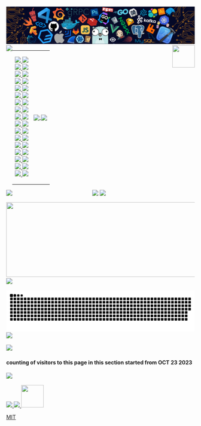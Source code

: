 
<!--
**weiensong/weiensong** is a ✨ _special_ ✨ repository because its `README.md` (this file) appears on your GitHub profile.

Here are some ideas to get you started:

- 🔭 I’m currently working on ...
- 🌱 I’m currently learning ...
- 👯 I’m looking to collaborate on ...
- 🤔 I’m looking for help with ...
- 💬 Ask me about ...
- 📫 How to reach me: ...
- 😄 Pronouns: ...
- ⚡ Fun fact: ...
-->




<!-- Technology Stack 
![](./.src/header4_.png)

<p align="center">
  <img src="https://github-widgetbox.vercel.app/api/profile?username=weiensong&data=followers,repositories,stars,commits&theme=darkmode">
</p>
-->

<!-- Technology Stack -->
![](./.src/header_.png)
<a href="https://www.python.org/">
  <img src="https://techstack-generator.vercel.app/python-icon.svg" align="right" height="60" width="60" >
  <img src="https://readme-typing-svg.demolab.com?font=Fira+Code&pause=1000&color=27ADF7&center=true&vCenter=true&width=435&lines=Hi+there%2C+I'm+weiensong!;Welcome+to+my+profile!;l+enjoy+new+things!" align="left">
</a>

<table style="width:100px">
    <tr>
        <td width="50%" height="200%"><p>
          <!-- -----------------------------------------------------------------shields.io------------------------------------------------------------------------ -->
  <a href="https://www.python.org/">
    <picture>
      <source media="(prefers-color-scheme: dark)" srcset="https://img.shields.io/badge/-Python-%230d1117?style=for-the-badge&logo=python&color=%23696969"> 
      <source media="(prefers-color-scheme: light)" srcset="https://img.shields.io/badge/Python-rgb(242%2C%20242%2C%20242)?style=for-the-badge&logo=python">
      <img class="dark-mode"src="https://img.shields.io/badge/-Python-%230d1117?style=for-the-badge&logo=python&color=%23696969"/>
    </picture>
  </a>

  <a href="https://www.java.com/">
    <picture>
      <source media="(prefers-color-scheme: dark)" srcset="https://img.shields.io/badge/-Java-%230d1117?style=for-the-badge&logo=openjdk&color=%23696969"> 
      <source media="(prefers-color-scheme: light)" srcset="https://img.shields.io/badge/-Java-rgb(242%2C%20242%2C%20242)?style=for-the-badge&logo=openjdk">
      <img src="https://img.shields.io/badge/-Java-%230d1117?style=for-the-badge&logo=openjdk&color=&color=%23696969"/>
    </picture>
   </a>

  <a href="https://www.open-std.org/jtc1/sc22/wg14/">
    <picture>
      <source media="(prefers-color-scheme: dark)" srcset="https://img.shields.io/badge/-C-%230d1117?style=for-the-badge&logo=c&color=%23696969"> 
      <source media="(prefers-color-scheme: light)" srcset="https://img.shields.io/badge/-C-rgb(242%2C%20242%2C%20242)?style=for-the-badge&logo=c">
      <img src="https://img.shields.io/badge/-C-%230d1117?style=for-the-badge&logo=c&color=%23696969"/>
    </picture>
   </a>

  <a href="https://www.scala-lang.org/">
    <picture>
      <source media="(prefers-color-scheme: dark)" srcset="https://img.shields.io/badge/-Scala-%230d1117?style=for-the-badge&logo=scala&color=%23696969"> 
      <source media="(prefers-color-scheme: light)" srcset="https://img.shields.io/badge/-Scala-rgb(242%2C%20242%2C%20242)?style=for-the-badge&logo=scala">
      <img src="https://img.shields.io/badge/-Scala-%230d1117?style=for-the-badge&logo=scala&color=%23696969"/>
    </picture>
   </a>

  <a href="https://developer.mozilla.org/en-US/docs/Web/JavaScript">
    <picture>
      <source media="(prefers-color-scheme: dark)" srcset="https://img.shields.io/badge/-JavaScript-%230d1117?style=for-the-badge&logo=javascript&color=%23696969"> 
      <source media="(prefers-color-scheme: light)" srcset="https://img.shields.io/badge/-JavaScript-rgb(242%2C%20242%2C%20242)?style=for-the-badge&logo=javascript">
      <img src="https://img.shields.io/badge/-JavaScript-rgb(242%2C%20242%2C%20242)?style=for-the-badge&logo=javascript&color=%23696969"/>
    </picture>
  </a>

  <a href="https://developer.mozilla.org/en-US/docs/Web/JavaScript">
    <picture href="https://www.r-project.org/">
      <source media="(prefers-color-scheme: dark)" srcset="https://img.shields.io/badge/-R-%230d1117?style=for-the-badge&logo=r&color=%23696969"> 
      <source media="(prefers-color-scheme: light)" srcset="https://img.shields.io/badge/-R-rgb(242%2C%20242%2C%20242)?style=for-the-badge&logo=r">
      <img src="https://img.shields.io/badge/-R-%230d1117?style=for-the-badge&logo=r&color=%23696969"/>
    </picture>
  </a>

  <a href="https://www.microsoft.com/">
    <picture>
      <source media="(prefers-color-scheme: dark)" srcset="https://img.shields.io/badge/-Windows-%230d1117?style=for-the-badge&logo=windows&color=%23696969"> 
      <source media="(prefers-color-scheme: light)" srcset="https://img.shields.io/badge/-Windows-rgb(242%2C%20242%2C%20242)?style=for-the-badge&logo=windows">
      <img src="https://img.shields.io/badge/-Windows-%230d1117?style=for-the-badge&logo=windows&color=%23696969"/>
    </picture>
  </a>

  <a href="https://www.linux.org/">
    <picture>
      <source media="(prefers-color-scheme: dark)" srcset="https://img.shields.io/badge/-Linux-%230d1117?style=for-the-badge&logo=linux&color=%23696969"> 
      <source media="(prefers-color-scheme: light)" srcset="https://img.shields.io/badge/-Linux-rgb(242%2C%20242%2C%20242)?style=for-the-badge&logo=linux">
      <img src="https://img.shields.io/badge/-Linux-%230d1117?style=for-the-badge&logo=linux&color=%23696969"/>
    </picture>
  </a>

  <a href="https://www.centos.org/">
    <picture>
      <source media="(prefers-color-scheme: dark)" srcset="https://img.shields.io/badge/-CentOS-%230d1117?style=for-the-badge&logo=centos&color=%23696969"> 
      <source media="(prefers-color-scheme: light)" srcset="https://img.shields.io/badge/-CentOS-rgb(242%2C%20242%2C%20242)?style=for-the-badge&logo=centos">
      <img src="https://img.shields.io/badge/-CentOS-%230d1117?style=for-the-badge&logo=centos&color=%23696969"/>
    </picture>
  </a>

  <a href="https://ubuntu.com/">
    <picture>
      <source media="(prefers-color-scheme: dark)" srcset="https://img.shields.io/badge/-Ubuntu-%230d1117?style=for-the-badge&logo=ubuntu&color=%23696969"> 
      <source media="(prefers-color-scheme: light)" srcset="https://img.shields.io/badge/-Ubuntu-rgb(242%2C%20242%2C%20242)?style=for-the-badge&logo=ubuntu">
      <img src="https://img.shields.io/badge/-Ubuntu-%230d1117?style=for-the-badge&logo=ubuntu&color=%23696969"/>
    </picture>
  </a>

  <a href="https://www.redhat.com/">
    <picture>
      <source media="(prefers-color-scheme: dark)" srcset="https://img.shields.io/badge/-RedHat-%230d1117?style=for-the-badge&logo=redhat&color=%23696969"> 
      <source media="(prefers-color-scheme: light)" srcset="https://img.shields.io/badge/-RedHat-rgb(242%2C%20242%2C%20242)?style=for-the-badge&logo=redhat">
      <img src="https://img.shields.io/badge/-RedHat-%230d1117?style=for-the-badge&logo=redhat&color=%23696969"/>
    </picture>
  </a>

  <a href="https://www.docker.com/">
    <picture>
      <source media="(prefers-color-scheme: dark)" srcset="https://img.shields.io/badge/-Docker-%230d1117?style=for-the-badge&logo=docker&color=%23696969"> 
      <source media="(prefers-color-scheme: light)" srcset="https://img.shields.io/badge/-Docker-rgb(242%2C%20242%2C%20242)?style=for-the-badge&logo=docker">
      <img src="https://img.shields.io/badge/-Docker-%230d1117?style=for-the-badge&logo=docker&color=%23696969"/>
    </picture>
  </a>

  <a href="https://hadoop.apache.org/">
    <picture>
      <source media="(prefers-color-scheme: dark)" srcset="https://img.shields.io/badge/-Apache-%230d1117?style=for-the-badge&logo=apache&color=%23696969"> 
      <source media="(prefers-color-scheme: light)" srcset="https://img.shields.io/badge/-Apache-rgb(242%2C%20242%2C%20242)?style=for-the-badge&logo=apache">
      <img src="https://img.shields.io/badge/-Apache-%230d1117?style=for-the-badge&logo=apache&color=%23696969"/>
    </picture>
  </a>

  <a href="https://hadoop.apache.org/">
    <picture>
      <source media="(prefers-color-scheme: dark)" srcset="https://img.shields.io/badge/-Hadoop-%230d1117?style=for-the-badge&logo=apachehadoop&color=%23696969"> 
      <source media="(prefers-color-scheme: light)" srcset="https://img.shields.io/badge/-Hadoop-rgb(242%2C%20242%2C%20242)?style=for-the-badge&logo=apachehadoop">
      <img src="https://img.shields.io/badge/-Hadoop-%230d1117?style=for-the-badge&logo=apachehadoop&color=%23696969"/>
    </picture>
  </a>

  <a href="https://spark.apache.org/">
    <picture>
      <source media="(prefers-color-scheme: dark)" srcset="https://img.shields.io/badge/-Spark-%230d1117?style=for-the-badge&logo=apachespark&color=%23696969"> 
      <source media="(prefers-color-scheme: light)" srcset="https://img.shields.io/badge/-Spark-rgb(242%2C%20242%2C%20242)?style=for-the-badge&logo=apachespark">
      <img src="https://img.shields.io/badge/-Spark-%230d1117?style=for-the-badge&logo=apachespark&color=%23696969"/>
    </picture>
  </a>

  <a href="https://hive.apache.org/">
    <picture>
      <source media="(prefers-color-scheme: dark)" srcset="https://img.shields.io/badge/-Hive-%230d1117?style=for-the-badge&logo=apachehive&color=%23696969"> 
      <source media="(prefers-color-scheme: light)" srcset="https://img.shields.io/badge/-Hive-rgb(242%2C%20242%2C%20242)?style=for-the-badge&logo=apachehive">
      <img src="https://img.shields.io/badge/-Hive-%230d1117?style=for-the-badge&logo=apachehive&color=%23696969"/>
    </picture>
  </a>

  <a href="https://maven.apache.org/">
    <picture>
      <source media="(prefers-color-scheme: dark)" srcset="https://img.shields.io/badge/-Maven-%230d1117?style=for-the-badge&logo=apachemaven&color=%23696969"> 
      <source media="(prefers-color-scheme: light)" srcset="https://img.shields.io/badge/-Maven-rgb(242%2C%20242%2C%20242)?style=for-the-badge&logo=apachemaven">
      <img src="https://img.shields.io/badge/-Maven-%230d1117?style=for-the-badge&logo=apachemaven&color=%23696969"/>
    </picture>
  </a>

  <a href="https://www.selenium.dev/">
    <picture>
      <source media="(prefers-color-scheme: dark)" srcset="https://img.shields.io/badge/-Selenium-%230d1117?style=for-the-badge&logo=selenium&color=%23696969"> 
      <source media="(prefers-color-scheme: light)" srcset="https://img.shields.io/badge/-Selenium-rgb(242%2C%20242%2C%20242)?style=for-the-badge&logo=selenium">
      <img src="https://img.shields.io/badge/-Selenium-%230d1117?style=for-the-badge&logo=selenium&color=%23696969"/>
    </picture>
  </a>

  <a href="https://fastapi.tiangolo.com/">
    <picture>
      <source media="(prefers-color-scheme: dark)" srcset="https://img.shields.io/badge/-FastAPI-%230d1117?style=for-the-badge&logo=fastapi&color=%23696969"> 
      <source media="(prefers-color-scheme: light)" srcset="https://img.shields.io/badge/-FastAPI-rgb(242%2C%20242%2C%20242)?style=for-the-badge&logo=fastapi">
      <img src="https://img.shields.io/badge/-FastAPI-%230d1117?style=for-the-badge&logo=fastapi&color=%23696969"/>
    </picture>
  </a>

  <a href="https://pandas.pydata.org/">
    <picture>
      <source media="(prefers-color-scheme: dark)" srcset="https://img.shields.io/badge/-Pandas-%230d1117?style=for-the-badge&logo=pandas&color=%23696969"> 
      <source media="(prefers-color-scheme: light)" srcset="https://img.shields.io/badge/-Pandas-rgb(242%2C%20242%2C%20242)?style=for-the-badge&logo=pandas">
      <img src="https://img.shields.io/badge/-Pandas-%230d1117?style=for-the-badge&logo=pandas&color=%23696969"/>
    </picture>
  </a>

  <a href="https://numpy.org/">
    <picture>
      <source media="(prefers-color-scheme: dark)" srcset="https://img.shields.io/badge/-Numpy-%230d1117?style=for-the-badge&logo=numpy&color=%23696969"> 
      <source media="(prefers-color-scheme: light)" srcset="https://img.shields.io/badge/-Numpy-rgb(242%2C%20242%2C%20242)?style=for-the-badge&logo=numpy">
      <img src="https://img.shields.io/badge/-Numpy-%230d1117?style=for-the-badge&logo=numpy&color=%23696969"/>
    </picture>
  </a>

  <a href="https://www.mysql.com/">
    <picture>
      <source media="(prefers-color-scheme: dark)" srcset="https://img.shields.io/badge/-MySQL-%230d1117?style=for-the-badge&logo=mysql&color=%23696969"> 
      <source media="(prefers-color-scheme: light)" srcset="https://img.shields.io/badge/-MySQL-rgb(242%2C%20242%2C%20242)?style=for-the-badge&logo=mysql">
      <img src="https://img.shields.io/badge/-MySQL-%230d1117?style=for-the-badge&logo=mysql&color=%23696969"/>
    </picture>
  </a>

  <a href="https://git-scm.com/">
    <picture href="https://git-scm.com/">
      <source media="(prefers-color-scheme: dark)" srcset="https://img.shields.io/badge/-Git-%230d1117?style=for-the-badge&logo=git&color=%23696969"> 
      <source media="(prefers-color-scheme: light)" srcset="https://img.shields.io/badge/-Git-rgb(242%2C%20242%2C%20242)?style=for-the-badge&logo=git">
      <img src="https://img.shields.io/badge/-Git-%230d1117?style=for-the-badge&logo=git&color=%23696969"/>
    </picture>
  </a>

  <a href="https://jupyter.org/">
    <picture>
      <source media="(prefers-color-scheme: dark)" srcset="https://img.shields.io/badge/-Jupyter-%230d1117?style=for-the-badge&logo=jupyter&color=%23696969"> 
      <source media="(prefers-color-scheme: light)" srcset="https://img.shields.io/badge/-Jupyter-rgb(242%2C%20242%2C%20242)?style=for-the-badge&logo=jupyter">
      <img src="https://img.shields.io/badge/-Jupyter-%230d1117?style=for-the-badge&logo=jupyter&color=%23696969"/>
    </picture>
  </a>

  <a href="https://html.spec.whatwg.org/multipage/">
    <picture>
      <source media="(prefers-color-scheme: dark)" srcset="https://img.shields.io/badge/-Html-%230d1117?style=for-the-badge&logo=html5&color=%23696969"> 
      <source media="(prefers-color-scheme: light)" srcset="https://img.shields.io/badge/-Html-rgb(242%2C%20242%2C%20242)?style=for-the-badge&logo=html5">
      <img src="https://img.shields.io/badge/-Html-%230d1117?style=for-the-badge&logo=html5&color=%23696969"/>
    </picture>
  </a>

  <a href="https://www.markdownguide.org/">
    <picture>
      <source media="(prefers-color-scheme: dark)" srcset="https://img.shields.io/badge/-Markdown-%230d1117?style=for-the-badge&logo=markdown&color=%23696969"> 
      <source media="(prefers-color-scheme: light)" srcset="https://img.shields.io/badge/-Markdown-rgb(242%2C%20242%2C%20242)?style=for-the-badge&logo=markdown">
      <img src="https://img.shields.io/badge/-Markdown-%230d1117?style=for-the-badge&logo=markdown&color=%23696969"/>
    </picture>
  </a>

  <a href="https://apps.microsoft.com/store/detail/windows-terminal/9N0DX20HK701">
    <picture>
      <source media="(prefers-color-scheme: dark)" srcset="https://img.shields.io/badge/-Windows Terminal-%230d1117?style=for-the-badge&logo=windowsterminal&color=%23696969"> 
      <source media="(prefers-color-scheme: light)" srcset="https://img.shields.io/badge/-Windows Terminal-rgb(242%2C%20242%2C%20242)?style=for-the-badge&logo=windowsterminal">
      <img src="https://img.shields.io/badge/-Windows Terminal-%230d1117?style=for-the-badge&logo=windowsterminal&color=%23696969"/>
    </picture>
  </a>

  <a href="https://echarts.apache.org/index.html">
    <picture>
      <source media="(prefers-color-scheme: dark)" srcset="https://img.shields.io/badge/-Echarts-%230d1117?style=for-the-badge&logo=apacheecharts&color=%23696969"> 
      <source media="(prefers-color-scheme: light)" srcset="https://img.shields.io/badge/-Echarts-rgb(242%2C%20242%2C%20242)?style=for-the-badge&logo=apacheecharts">
      <img src="https://img.shields.io/badge/-Echarts-%230d1117?style=for-the-badge&logo=apacheecharts&color=%23696969"/>
    </picture>
  </a>

  <a href="https://www.vim.org/">
    <picture>
      <source media="(prefers-color-scheme: dark)" srcset="https://img.shields.io/badge/-Vim-%230d1117?style=for-the-badge&logo=vim&color=%23696969"> 
      <source media="(prefers-color-scheme: light)" srcset="https://img.shields.io/badge/-Vim-rgb(242%2C%20242%2C%20242)?style=for-the-badge&logo=vim">
      <img src="https://img.shields.io/badge/-Vim-%230d1117?style=for-the-badge&logo=vim&color=%23696969"/>
    </picture>
  </a>

  <a href="https://neovim.io/">
    <picture>
      <source media="(prefers-color-scheme: dark)" srcset="https://img.shields.io/badge/-Neovim-%230d1117?style=for-the-badge&logo=neovim&color=%23696969"> 
      <source media="(prefers-color-scheme: light)" srcset="https://img.shields.io/badge/-Neovim-rgb(242%2C%20242%2C%20242)?style=for-the-badge&logo=neovim">
      <img src="https://img.shields.io/badge/-Neovim-%230d1117?style=for-the-badge&logo=neovim&color=%23696969"/>
    </picture>
  </a>

  <a href="https://www.lua.org/">
    <picture>
      <source media="(prefers-color-scheme: dark)" srcset="https://img.shields.io/badge/-Lua-%230d1117?style=for-the-badge&logo=lua&color=%23696969"> 
      <source media="(prefers-color-scheme: light)" srcset="https://img.shields.io/badge/-Lua-rgb(242%2C%20242%2C%20242)?style=for-the-badge&logo=lua">
      <img src="https://img.shields.io/badge/-Lua-%230d1117?style=for-the-badge&logo=lua&color=%23696969"/>
    </picture>
  </a>

  <a href="https://www.jetbrains.com/pycharm/">
    <picture>
      <source media="(prefers-color-scheme: dark)" srcset="https://img.shields.io/badge/-Pycharm-%230d1117?style=for-the-badge&logo=pycharm&color=%23696969"> 
      <source media="(prefers-color-scheme: light)" srcset="https://img.shields.io/badge/-Pycharm-rgb(242%2C%20242%2C%20242)?style=for-the-badge&logo=pycharm">
      <img src="https://img.shields.io/badge/-Pycharm-%230d1117?style=for-the-badge&logo=pycharm&color=%23696969"/>
    </picture>
  </a>

  <a href="https://www.jetbrains.com/idea/">
    <picture>
      <source media="(prefers-color-scheme: dark)" srcset="https://img.shields.io/badge/-Idea-%230d1117?style=for-the-badge&logo=intellijidea&color=%23696969"> 
      <source media="(prefers-color-scheme: light)" srcset="https://img.shields.io/badge/-Idea-rgb(242%2C%20242%2C%20242)?style=for-the-badge&logo=intellijidea">
      <img src="https://img.shields.io/badge/-Idea-%230d1117?style=for-the-badge&logo=intellijidea&color=%23696969"/>
    </picture>
  </a>

  <a href="https://code.visualstudio.com/">
    <picture>
      <source media="(prefers-color-scheme: dark)" srcset="https://img.shields.io/badge/-vscode-%230d1117?style=for-the-badge&logo=visualstudiocode&color=%23696969"> 
      <source media="(prefers-color-scheme: light)" srcset="https://img.shields.io/badge/-vscode-rgb(242%2C%20242%2C%20242)?style=for-the-badge&logo=visualstudiocode">
      <img src="https://img.shields.io/badge/-vscode-%230d1117?style=for-the-badge&logo=visualstudiocode&color=%23696969"/>
    </picture>
  </a>
</p></td>
        <td><p align="center">
  <a href="https://github.com/TheAlgorithms/Python">
    <picture>
      <source media="(prefers-color-scheme: dark)" srcset="https://github-readme-stats-sigma-five.vercel.app/api/pin/?username=TheAlgorithms&repo=Python&title_color=a15619&icon_color=84628f&text_color=e6edf3&bg_color=242424&disable_animations=true" align="center" width="400"> 
      <source media="(prefers-color-scheme: light)" srcset="https://github-readme-stats-sigma-five.vercel.app/api/pin/?username=TheAlgorithms&repo=Python&disable_animations=true" align="center" width="400"> 
      <img src="https://github-readme-stats-sigma-five.vercel.app/api/pin/?username=TheAlgorithms&repo=Python&title_color=a15619&icon_color=84628f&text_color=e6edf3&bg_color=242424&disable_animations=true" align="center" width="400">
    </picture>
  </a>

  <a href="https://github.com/dataease/dataease">
    <picture>
      <source media="(prefers-color-scheme: dark)" srcset="https://github-readme-stats-sigma-five.vercel.app/api/pin/?username=dataease&repo=dataease&title_color=a15619&icon_color=84628f&text_color=e6edf3&bg_color=242424&disable_animations=true" align="center" width="400"> 
      <source media="(prefers-color-scheme: light)" srcset="https://github-readme-stats-sigma-five.vercel.app/api/pin/?username=dataease&repo=dataease&disable_animations=true" align="center" width="400"> 
      <img src="https://github-readme-stats-sigma-five.vercel.app/api/pin/?username=dataease&repo=dataease&title_color=a15619&icon_color=84628f&text_color=e6edf3&bg_color=242424&disable_animations=true" align="center" width="400">
    </picture>
  </a>
</p></td>
    </tr>
</table>



<!-- statistics -->
<p>
  <picture>
    <source media="(prefers-color-scheme: dark)" srcset="https://github-readme-stats-sigma-five.vercel.app/api?username=weiensong&show_icons=true&theme=darcula&include_all_commits=true&disable_animations=true" height="180"> 
    <source media="(prefers-color-scheme: light)" srcset="https://github-readme-stats-sigma-five.vercel.app/api?username=weiensong&show_icons=true&theme=transparent&include_all_commits=true&disable_animations=true" height="180">
    <img src="https://github-readme-stats-sigma-five.vercel.app/api?username=weiensong&show_icons=true&theme=darcula&include_all_commits=true&disable_animations=true" height="180"/>
  </picture>
  
  <picture>
    <source media="(prefers-color-scheme: dark)" srcset="https://github-readme-stats.vercel.app/api/top-langs/?username=weiensong&layout=compact&theme=darcula&langs_count=20&disable_animations=true" height="180"> 
    <source media="(prefers-color-scheme: light)" srcset="https://github-readme-stats.vercel.app/api/top-langs/?username=weiensong&layout=compact&theme=transparent&langs_count=20&disable_animations=true" height="180">
    <img src="https://github-readme-stats.vercel.app/api/top-langs/?username=weiensong&layout=compact&theme=darcula&langs_count=20&disable_animations=true" height="180"/>
  </picture>
  
  <img src="https://media.giphy.com/media/v1.Y2lkPTc5MGI3NjExanptazVmdnJiY3lhYTg1Y3YxdDZvOXV4M3NhOXhtbDVwaDE3cnJ3aiZlcD12MV9pbnRlcm5hbF9naWZfYnlfaWQmY3Q9cw/hiJ9ypGI5tIKdwKoK2/giphy.gif" align="left" width="230">
</p>


<p>
  <picture>
    <source media="(prefers-color-scheme: dark)" srcset="https://github-readme-activity-graph.vercel.app/graph?username=weiensong&theme=github&bg_color=242424&include_all_commits=True&disable_animations=true" width="690" height="200"> 
    <source media="(prefers-color-scheme: light)" srcset="https://github-readme-activity-graph.vercel.app/graph?username=weiensong&theme=github&bg_color=166166166&include_all_commits=True&disable_animations=true" width="690" height="200">
    <img src="https://github-readme-activity-graph.vercel.app/graph?username=weiensong&theme=github&bg_color=242424&include_all_commits=True&disable_animations=true" width="690" height="200">
  </picture>
  <img src="https://media.giphy.com/media/8e7IQjEdnkivIk81C2/giphy.gif" width="200">
</p>

<!-- snake -->
<p>
  <picture>
    <source media="(prefers-color-scheme: dark)" srcset="https://raw.githubusercontent.com/weiensong/weiensong/output/github-contribution-grid-snake-dark.svg">
    <source media="(prefers-color-scheme: light)" srcset="https://raw.githubusercontent.com/weiensong/weiensong/output/github-contribution-grid-snake.svg">
    <img alt="github contribution grid snake animation" src="https://raw.githubusercontent.com/lxfriday/lxfriday/output/github-contribution-grid-snake.svg" width="700">
  </picture>
  <img src="https://media.giphy.com/media/l4FGrHErakgV8GRO0/giphy.gif" width="200">
</p>  

<!-- medal -->
<p>
  <picture>
    <source media="(prefers-color-scheme: dark)" srcset="https://github-profile-trophy.vercel.app/?username=weiensong&theme=gruvbox&row=1" width="690"> 
    <source media="(prefers-color-scheme: light)" srcset="https://github-profile-trophy.vercel.app/?username=weiensong&row=1" width="690">
    <img src="https://github-profile-trophy.vercel.app/?username=weiensong&theme=gruvbox&row=1" width="690">
  </picture>
</p>







#### counting of visitors to this page in this section started from OCT 23 2023 
<picture>
    <img src="https://count.getloli.com/get/@weiensong?theme=asoul">
</picture>

<p>
  <a href="https://github.com/weiensong/weiensong/issues/1">
    <picture>
      <source media="(prefers-color-scheme: dark)" srcset="https://img.shields.io/badge/-GitHub-%230d1117?style=for-the-badge&logo=github&color=%23696969"> 
      <source media="(prefers-color-scheme: light)" srcset="https://img.shields.io/badge/-GitHub-rgb(242%2C%20242%2C%20242)?style=for-the-badge&logo=github">
      <img src="https://img.shields.io/badge/-GitHub-%230d1117?style=for-the-badge&logo=github&color=%23696969"/>
    </picture>
  </a>
  <a href="mailto:touer0018@gmail.com">
    <picture>
      <source media="(prefers-color-scheme: dark)" srcset="https://img.shields.io/badge/-touer0018@gmail.com-%230d1117?style=for-the-badge&logo=gmail&color=%23696969"> 
      <source media="(prefers-color-scheme: light)" srcset="https://img.shields.io/badge/-touer0018@gmail.com-rgb(242%2C%20242%2C%20242)?style=for-the-badge&logo=gmail">
      <img src="https://img.shields.io/badge/-touer0018@gmail.com-%230d1117?style=for-the-badge&logo=gmail&color=%23696969"/>
    </picture>
  </a>
<img src="https://media.giphy.com/media/mGcNjsfWAjY5AEZNw6/giphy.gif" height="60" width="60" >
</p>

[MIT](https://github.com/weiensong/weiensong/blob/main/.universal/LICENSE)
